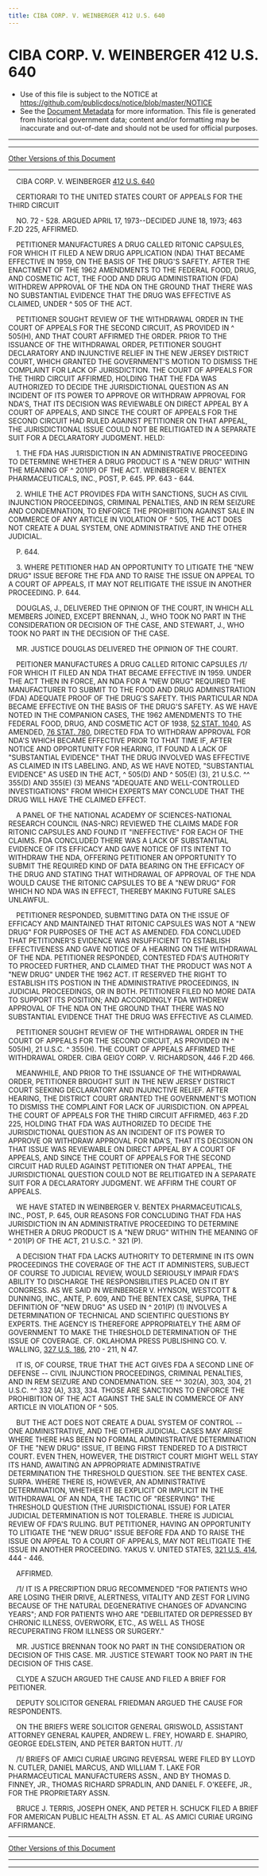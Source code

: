 ```yaml
---
title: CIBA CORP. V. WEINBERGER 412 U.S. 640
---
```


# CIBA CORP. V. WEINBERGER 412 U.S. 640

* Use of this file is subject to the NOTICE at https://github.com/publicdocs/notice/blob/master/NOTICE
* See the [Document Metadata](../../../index.md) for more information.
  This file is generated from historical government data; content and/or formatting may be inaccurate and out-of-date and should not be used for official purposes.

----------
----------

[Other Versions of this Document](https://publicdocs.github.io/go/links?ns=uslm-x&ref=%2Fus%2Fcourts%2Fscotus%2FusReporter%2F412%2F640)

----------

    CIBA CORP. V. WEINBERGER [412 U.S. 640][/us/courts/scotus/usReporter/412/640]

    CERTIORARI TO THE UNITED STATES COURT OF APPEALS FOR THE THIRD CIRCUIT

    NO. 72 - 528.  ARGUED APRIL 17, 1973--DECIDED JUNE 18, 1973; 463 F.2D 225, AFFIRMED.

    PETITIONER MANUFACTURES A DRUG CALLED RITONIC CAPSULES, FOR WHICH IT FILED A NEW DRUG APPLICATION (NDA) THAT BECAME EFFECTIVE IN 1959, ON THE BASIS OF THE DRUG'S SAFETY.  AFTER THE ENACTMENT OF THE 1962 AMENDMENTS TO THE FEDERAL FOOD, DRUG, AND COSMETIC ACT, THE FOOD AND DRUG ADMINISTRATION (FDA) WITHDREW APPROVAL OF THE NDA ON THE GROUND THAT THERE WAS NO SUBSTANTIAL EVIDENCE THAT THE DRUG WAS EFFECTIVE AS CLAIMED, UNDER ^ 505 OF THE ACT.

    PETITIONER SOUGHT REVIEW OF THE WITHDRAWAL ORDER IN THE COURT OF APPEALS FOR THE SECOND CIRCUIT, AS PROVIDED IN ^ 505(H), AND THAT COURT AFFIRMED THE ORDER.  PRIOR TO THE ISSUANCE OF THE WITHDRAWAL ORDER, PETITIONER SOUGHT DECLARATORY AND INJUNCTIVE RELIEF IN THE NEW JERSEY DISTRICT COURT, WHICH GRANTED THE GOVERNMENT'S MOTION TO DISMISS THE COMPLAINT FOR LACK OF JURISDICTION.  THE COURT OF APPEALS FOR THE THIRD CIRCUIT AFFIRMED, HOLDING THAT THE FDA WAS AUTHORIZED TO DECIDE THE JURISDICTIONAL QUESTION AS AN INCIDENT OF ITS POWER TO APPROVE OR WITHDRAW APPROVAL FOR NDA'S, THAT ITS DECISION WAS REVIEWABLE ON DIRECT APPEAL BY A COURT OF APPEALS, AND SINCE THE COURT OF APPEALS FOR THE SECOND CIRCUIT HAD RULED AGAINST PETITIONER ON THAT APPEAL, THE JURISDICTIONAL ISSUE COULD NOT BE RELITIGATED IN A SEPARATE SUIT FOR A DECLARATORY JUDGMENT.  HELD:

    1.  THE FDA HAS JURISDICTION IN AN ADMINISTRATIVE PROCEEDING TO DETERMINE WHETHER A DRUG PRODUCT IS A "NEW DRUG" WITHIN THE MEANING OF ^ 201(P) OF THE ACT.  WEINBERGER V. BENTEX PHARMACEUTICALS, INC., POST, P. 645.  PP. 643 - 644.

    2.  WHILE THE ACT PROVIDES FDA WITH SANCTIONS, SUCH AS CIVIL INJUNCTION PROCEEDINGS, CRIMINAL PENALTIES, AND IN REM SEIZURE AND CONDEMNATION, TO ENFORCE THE PROHIBITION AGAINST SALE IN COMMERCE OF ANY ARTICLE IN VIOLATION OF ^ 505, THE ACT DOES NOT CREATE A DUAL SYSTEM, ONE ADMINISTRATIVE AND THE OTHER JUDICIAL.

    P. 644.

    3.  WHERE PETITIONER HAD AN OPPORTUNITY TO LITIGATE THE "NEW DRUG" ISSUE BEFORE THE FDA AND TO RAISE THE ISSUE ON APPEAL TO A COURT OF APPEALS, IT MAY NOT RELITIGATE THE ISSUE IN ANOTHER PROCEEDING.  P. 644.

    DOUGLAS, J., DELIVERED THE OPINION OF THE COURT, IN WHICH ALL MEMBERS JOINED, EXCEPT BRENNAN, J., WHO TOOK NO PART IN THE CONSIDERATION OR DECISION OF THE CASE, AND STEWART, J., WHO TOOK NO PART IN THE DECISION OF THE CASE.

    MR. JUSTICE DOUGLAS DELIVERED THE OPINION OF THE COURT.

    PEITIONER MANUFACTURES A DRUG CALLED RITONIC CAPSULES /1/  FOR WHICH IT FILED AN NDA THAT BECAME EFFECTIVE IN 1959.  UNDER THE ACT THEN IN FORCE, AN NDA FOR A "NEW DRUG" REQUIRED THE MANUFACTURER TO SUBMIT TO THE FOOD AND DRUG ADMINISTRATION (FDA) ADEQUATE PROOF OF THE DRUG'S SAFETY.  THIS PARTICULAR NDA BECAME EFFECTIVE ON THE BASIS OF THE DRUG'S SAFETY.  AS WE HAVE NOTED IN THE COMPANION CASES, THE 1962 AMENDMENTS TO THE FEDERAL FOOD, DRUG, AND COSMETIC ACT OF 1938, [52 STAT. 1040][/us/stat/52/1040], AS AMENDED, [76 STAT. 780][/us/stat/76/780], DIRECTED FDA TO WITHDRAW APPROVAL FOR NDA'S WHICH BECAME EFFECTIVE PRIOR TO THAT TIME IF, AFTER NOTICE AND OPPORTUNITY FOR HEARING, IT FOUND A LACK OF "SUBSTANTIAL EVIDENCE" THAT THE DRUG INVOLVED WAS EFFECTIVE AS CLAIMED IN ITS LABELING.  AND, AS WE HAVE NOTED, "SUBSTANTIAL EVIDENCE" AS USED IN THE ACT, ^ 505(D) AND ^ 505(E) (3), 21 U.S.C. ^^ 355(D) AND 355(E) (3) MEANS "ADEQUATE AND WELL-CONTROLLED INVESTIGATIONS" FROM WHICH EXPERTS MAY CONCLUDE THAT THE DRUG WILL HAVE THE CLAIMED EFFECT.

    A PANEL OF THE NATIONAL ACADEMY OF SCIENCES-NATIONAL RESEARCH COUNCIL (NAS-NRC) REVIEWED THE CLAIMS MADE FOR RITONIC CAPSULES AND FOUND IT "INEFFECTIVE" FOR EACH OF THE CLAIMS.  FDA CONCLUDED THERE WAS A LACK OF SUBSTANTIAL EVIDENCE OF ITS EFFICACY AND GAVE NOTICE OF ITS INTENT TO WITHDRAW THE NDA, OFFERING PETITIONER AN OPPORTUNITY TO SUBMIT THE REQUIRED KIND OF DATA BEARING ON THE EFFICACY OF THE DRUG AND STATING THAT WITHDRAWAL OF APPROVAL OF THE NDA WOULD CAUSE THE RITONIC CAPSULES TO BE A "NEW DRUG" FOR WHICH NO NDA WAS IN EFFECT, THEREBY MAKING FUTURE SALES UNLAWFUL.

    PETITIONER RESPONDED, SUBMITTING DATA ON THE ISSUE OF EFFICACY AND MAINTAINED THAT RITONIC CAPSULES WAS NOT A "NEW DRUG" FOR PURPOSES OF THE ACT AS AMENDED.  FDA CONCLUDED THAT PETITIONER'S EVIDENCE WAS INSUFFICIENT TO ESTABLISH EFFECTIVENESS AND GAVE NOTICE OF A HEARING ON THE WITHDRAWAL OF THE NDA.  PETITIONER RESPONDED, CONTESTED FDA'S AUTHORITY TO PROCEED FURTHER, AND CLAIMED THAT THE PRODUCT WAS NOT A "NEW DRUG" UNDER THE 1962 ACT.  IT RESERVED THE RIGHT TO ESTABLISH ITS POSTION IN THE ADMINISTRATIVE PROCEEDINGS, IN JUDICIAL PROCEEDINGS, OR IN BOTH.  PETITIONER FILED NO MORE DATA TO SUPPORT ITS POSITION; AND ACCORDINGLY FDA WITHDREW APPROVAL OF THE NDA ON THE GROUND THAT THERE WAS NO SUBSTANTIAL EVIDENCE THAT THE DRUG WAS EFFECTIVE AS CLAIMED.

    PETITIONER SOUGHT REVIEW OF THE WITHDRAWAL ORDER IN THE COURT OF APPEALS FOR THE SECOND CIRCUIT, AS PROVIDED IN ^ 505(H), 21 U.S.C. ^ 355(H).  THE COURT OF APPEALS AFFIRMED THE WITHDRAWAL ORDER.  CIBA GEIGY CORP. V. RICHARDSON, 446 F.2D 466.

    MEANWHILE, AND PRIOR TO THE ISSUANCE OF THE WITHDRAWAL ORDER, PETITIONER BROUGHT SUIT IN THE NEW JERSEY DISTRICT COURT SEEKING DECLARATORY AND INJUNCTIVE RELIEF.  AFTER HEARING, THE DISTRICT COURT GRANTED THE GOVERNMENT'S MOTION TO DISMISS THE COMPLAINT FOR LACK OF JURISDICTION.  ON APPEAL THE COURT OF APPEALS FOR THE THIRD CIRCUIT AFFIRMED, 463 F.2D 225, HOLDING THAT FDA WAS AUTHORIZED TO DECIDE THE JURISDICTIONAL QUESTION AS AN INCIDENT OF ITS POWER TO APPROVE OR WITHDRAW APPROVAL FOR NDA'S, THAT ITS DECISION ON THAT ISSUE WAS REVIEWABLE ON DIRECT APPEAL BY A COURT OF APPEALS, AND SINCE THE COURT OF APPEALS FOR THE SECOND CIRCUIT HAD RULED AGAINST PETITIONER ON THAT APPEAL, THE JURISDICTIONAL QUESTION COULD NOT BE RELITIGATED IN A SEPARATE SUIT FOR A DECLARATORY JUDGMENT.  WE AFFIRM THE COURT OF APPEALS.

    WE HAVE STATED IN WEINBERGER V. BENTEX PHARMACEUTICALS, INC., POST, P. 645, OUR REASONS FOR CONCLUDING THAT FDA HAS JURISDICTION IN AN ADMINISTRATIVE PROCEEDING TO DETERMINE WHETHER A DRUG PRODUCT IS A "NEW DRUG" WITHIN THE MEANING OF ^ 201(P) OF THE ACT, 21 U.S.C. ^ 321 (P).

    A DECISION THAT FDA LACKS AUTHORITY TO DETERMINE IN ITS OWN PROCEEDINGS THE COVERAGE OF THE ACT IT ADMINISTERS, SUBJECT OF COURSE TO JUDICIAL REVIEW, WOULD SERIOUSLY IMPAIR FDA'S ABILITY TO DISCHARGE THE RESPONSIBILITIES PLACED ON IT BY CONGRESS.  AS WE SAID IN WEINBERGER V. HYNSON, WESTCOTT & DUNNING, INC., ANTE, P. 609, AND THE BENTEX CASE, SUPRA, THE DEFINITION OF "NEW DRUG" AS USED IN ^ 201(P) (1) INVOLVES A DETERMINATION OF TECHNICAL AND SCIENTIFIC QUESTIONS BY EXPERTS.  THE AGENCY IS THEREFORE APPROPRIATELY THE ARM OF GOVERNMENT TO MAKE THE THRESHOLD DETERMINATION OF THE ISSUE OF COVERAGE.  CF. OKLAHOMA PRESS PUBLISHING CO. V. WALLING, [327 U.S. 186][/us/courts/scotus/usReporter/327/186], 210 - 211, N 47.

    IT IS, OF COURSE, TRUE THAT THE ACT GIVES FDA A SECOND LINE OF DEFENSE -- CIVIL INJUNCTION PROCEEDINGS, CRIMINAL PENALTIES, AND IN REM SEIZURE AND CONDEMNATION.  SEE ^^ 302(A), 303, 304, 21 U.S.C. ^^ 332 (A), 333, 334.  THOSE ARE SANCTIONS TO ENFORCE THE PROHIBITION OF THE ACT AGAINST THE SALE IN COMMERCE OF ANY ARTICLE IN VIOLATION OF ^ 505.

    BUT THE ACT DOES NOT CREATE A DUAL SYSTEM OF CONTROL -- ONE ADMINISTRATIVE, AND THE OTHER JUDICIAL.  CASES MAY ARISE WHERE THERE HAS BEEN NO FORMAL ADMINISTRATIVE DETERMINATION OF THE "NEW DRUG" ISSUE, IT BEING FIRST TENDERED TO A DISTRICT COURT.  EVEN THEN, HOWEVER, THE DISTRICT COURT MIGHT WELL STAY ITS HAND, AWAITING AN APPROPRIATE ADMINISTRATIVE DETERMINATION THE THRESHOLD QUESTION.  SEE THE BENTEX CASE.  SURPA.  WHERE THERE IS, HOWEVER, AN ADMINISTRATIVE DETERMINATION, WHETHER IT BE EXPLICIT OR IMPLICIT IN THE WITHDRAWAL OF AN NDA, THE TACTIC OF "RESERVING" THE THRESHOLD QUESTION (THE JURISDICTIONAL ISSUE) FOR LATER JUDICIAL DETERMINATION IS NOT TOLERABLE.  THERE IS JUDICIAL REVIEW OF FDA'S RULING.  BUT PETITIONER, HAVING AN OPPORTUNITY TO LITIGATE THE "NEW DRUG" ISSUE BEFORE FDA AND TO RAISE THE ISSUE ON APPEAL TO A COURT OF APPEALS, MAY NOT RELITIGATE THE ISSUE IN ANOTHER PROCEEDING.  YAKUS V. UNITED STATES, [321 U.S. 414][/us/courts/scotus/usReporter/321/414], 444 - 446.

    AFFIRMED.

    /1/  IT IS A PRECRIPTION DRUG RECOMMENDED "FOR PATIENTS WHO ARE LOSING THEIR DRIVE, ALERTNESS, VITALITY AND ZEST FOR LIVING BECAUSE OF THE NATURAL DEGENERATIVE CHANGES OF ADVANCING YEARS"; AND FOR PATIENTS WHO ARE "DEBILITATED OR DEPRESSED BY CHRONIC ILLNESS, OVERWORK, ETC., AS WELL AS THOSE RECUPERATING FROM ILLNESS OR SURGERY."

    MR. JUSTICE BRENNAN TOOK NO PART IN THE CONSIDERATION OR DECISION OF THIS CASE.  MR. JUSTICE STEWART TOOK NO PART IN THE DECISION OF THIS CASE.

    CLYDE A SZUCH ARGUED THE CAUSE AND FILED A BRIEF FOR PEITIONER.

    DEPUTY SOLICITOR GENERAL FRIEDMAN ARGUED THE CAUSE FOR RESPONDENTS.

    ON THE BRIEFS WERE SOLICITOR GENERAL GRISWOLD, ASSISTANT ATTORNEY GENERAL KAUPER, ANDREW L. FREY, HOWARD E. SHAPIRO, GEORGE EDELSTEIN, AND PETER BARTON HUTT.  /1/

    /1/  BRIEFS OF AMICI CURIAE URGING REVERSAL WERE FILED BY LLOYD N. CUTLER, DANIEL MARCUS, AND WILLIAM T. LAKE FOR PHARMACEUTICAL MANUFACTURERS ASSN., AND BY THOMAS D. FINNEY, JR., THOMAS RICHARD SPRADLIN, AND DANIEL F. O'KEEFE, JR., FOR THE PROPRIETARY ASSN.

    BRUCE J. TERRIS, JOSEPH ONEK, AND PETER H. SCHUCK FILED A BRIEF FOR AMERICAN PUBLIC HEALTH ASSN. ET AL. AS AMICI CURIAE URGING AFFIRMANCE.

----------

[Other Versions of this Document](https://publicdocs.github.io/go/links?ns=uslm-x&ref=%2Fus%2Fcourts%2Fscotus%2FusReporter%2F412%2F640)

----------
----------

[/us/courts/scotus/usReporter/412/640]: https://publicdocs.github.io/go/links?ns=uslm-x&ref=%2Fus%2Fcourts%2Fscotus%2FusReporter%2F412%2F640
[/us/stat/52/1040]: https://publicdocs.github.io/go/links?ns=uslm&ref=%2Fus%2Fstat%2F52%2F1040
[/us/stat/76/780]: https://publicdocs.github.io/go/links?ns=uslm&ref=%2Fus%2Fstat%2F76%2F780
[/us/courts/scotus/usReporter/327/186]: https://publicdocs.github.io/go/links?ns=uslm-x&ref=%2Fus%2Fcourts%2Fscotus%2FusReporter%2F327%2F186
[/us/courts/scotus/usReporter/321/414]: https://publicdocs.github.io/go/links?ns=uslm-x&ref=%2Fus%2Fcourts%2Fscotus%2FusReporter%2F321%2F414


